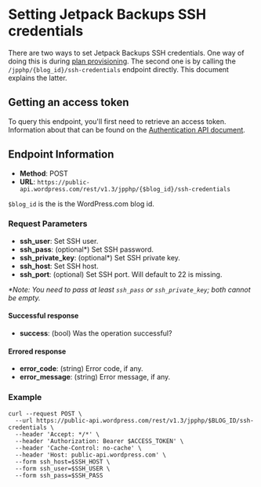 # Setting Jetpack Backups SSH credentials

There are two ways to set Jetpack Backups SSH credentials. One way of doing this is during [plan provisioning](/jetpack/jetpack-start-endpoints/plan-provisioning.md). The second one is by calling the `/jpphp/{blog_id}/ssh-credentials` endpoint directly. This document explains the latter.

## Getting an access token

To query this endpoint, you'll first need to retrieve an access token. Information about that can be found on the [Authentication API document]( jetpack/../authentication.md#getting-a-jetpack-partner-access-token ).

## Endpoint Information
- __Method__: POST
- __URL__:    `https://public-api.wordpress.com/rest/v1.3/jpphp/{$blog_id}/ssh-credentials`

`$blog_id` is the is the WordPress.com blog id.

### Request Parameters

- __ssh_user__:                    Set SSH user.
- __ssh_pass__:        (optional*) Set SSH password.
- __ssh_private_key__: (optional*) Set SSH private key.
- __ssh_host__:                    Set SSH host.
- __ssh_port__:        (optional)  Set SSH port. Will default to 22 is missing.

_\*Note: You need to pass at least `ssh_pass` or `ssh_private_key`; both cannot be empty._

#### Successful response

- __success__:       (bool) Was the operation successful?

#### Errored response

- __error_code__:    (string) Error code, if any.
- __error_message__: (string) Error message, if any.

### Example

```shell
curl --request POST \
  --url https://public-api.wordpress.com/rest/v1.3/jpphp/$BLOG_ID/ssh-credentials \
  --header 'Accept: */*' \
  --header 'Authorization: Bearer $ACCESS_TOKEN' \
  --header 'Cache-Control: no-cache' \
  --header 'Host: public-api.wordpress.com' \
  --form ssh_host=$SSH_HOST \
  --form ssh_user=$SSH_USER \
  --form ssh_pass=$SSH_PASS
```
